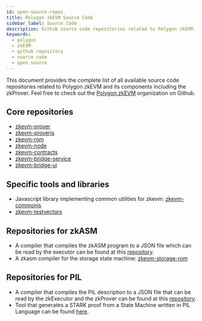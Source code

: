 ```yaml
---
id: open-source-repos
title: Polygon zkEVM Source Code
sidebar_label: Source Code
description: Github source code repositories related to Polygon zkEVM.
keywords:
  - polygon
  - zkEVM
  - github repository
  - source code
  - open source
---
```


This document provides the complete list of all available source code repositories related to Polygon zkEVM and its components including the zkProver. Feel free to check out the [Polygon zkEVM](https://github.com/0xPolygonHermez) organization on Github.

## Core repositories

- [zkevm-prover](https://github.com/0xPolygonHermez/zkevm-prover)
- [zkevm-proverjs](https://github.com/0xPolygonHermez/zkevm-proverjs)
- [zkevm-rom](https://github.com/0xPolygonHermez/zkevm-rom)
- [zkevm-node](https://github.com/0xPolygonHermez/zkevm-node)
- [zkevm-contracts](https://github.com/0xPolygonHermez/zkevm-contracts)
- [zkevm-bridge-service](https://github.com/0xPolygonHermez/zkevm-bridge-service)
- [zkevm-bridge-ui](https://github.com/0xPolygonHermez/zkevm-bridge-ui)

## Specific tools and libraries

- Javascript library implementing common utilities for zkevm: [zkevm-commonjs](https://github.com/0xPolygonHermez/zkevm-commonjs)
- [zkevm-testvectors](https://github.com/0xPolygonHermez/zkevm-testvectors)

## Repositories for zkASM

- A compiler that compiles the zkASM program to a JSON file which can be read by the executor can be found at this [repository](https://github.com/0xPolygonHermez/zkasmcom).
- A zkasm compiler for the storage state machine: [zkevm-storage-rom](https://github.com/0xPolygonHermez/zkevm-storage-rom)

## Repositories for PIL

- A compiler that compiles the PIL description to a JSON file that can be read by the 
zkExecutor and the zkProver can be found at this [repository](https://github.com/0xPolygonHermez/pilcom).
- Tool that generates a STARK proof from a State Machine written in PIL Language can be found [here](https://github.com/0xPolygonHermez/pil-stark).
